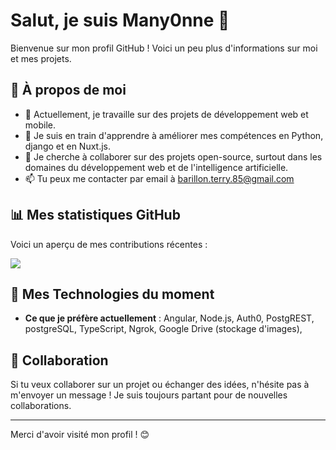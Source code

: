 # Salut, je suis Many0nne 👋

Bienvenue sur mon profil GitHub ! Voici un peu plus d'informations sur moi et mes projets.

## 🚀 À propos de moi

- 🔭 Actuellement, je travaille sur des projets de développement web et mobile.
- 🌱 Je suis en train d'apprendre à améliorer mes compétences en Python, django et en Nuxt.js.
- 👯 Je cherche à collaborer sur des projets open-source, surtout dans les domaines du développement web et de l'intelligence artificielle.
- 📫 Tu peux me contacter par email à barillon.terry.85@gmail.com

## 📊 Mes statistiques GitHub

Voici un aperçu de mes contributions récentes :

<img align="center" src="https://github-readme-stats.vercel.app/api/wakatime?username=Many0nne"/>

## 🔧 Mes Technologies du moment

- **Ce que je préfère actuellement** : Angular, Node.js, Auth0, PostgREST, postgreSQL, TypeScript, Ngrok, Google Drive (stockage d'images), 


## 🤝 Collaboration

Si tu veux collaborer sur un projet ou échanger des idées, n'hésite pas à m'envoyer un message ! Je suis toujours partant pour de nouvelles collaborations.

---

Merci d'avoir visité mon profil ! 😊
